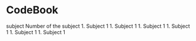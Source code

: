 # CodeBook

subject
  Number of the subject
    1. Subject 1
    1. Subject 1
    1. Subject 1
    1. Subject 1
    1. Subject 1
    1. Subject 1

